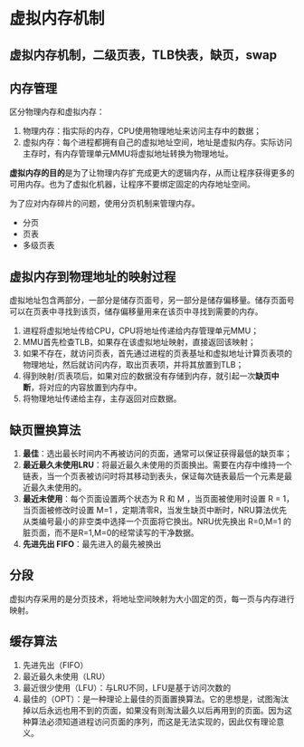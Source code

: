 # 虚拟内存机制

## 虚拟内存机制，二级页表，TLB快表，缺页，swap

## 内存管理

区分物理内存和虚拟内存：

1. 物理内存：指实际的内存，CPU使用物理地址来访问主存中的数据；
2. 虚拟内存：每个进程都拥有自己的虚拟地址空间，地址是虚拟内存。实际访问主存时，有内存管理单元MMU将虚拟地址转换为物理地址。

**虚拟内存的目的**是为了让物理内存扩充成更大的逻辑内存，从而让程序获得更多的可用内存。也为了虚拟化机器，让程序不要绑定固定的内存地址空间。

为了应对内存碎片的问题，使用分页机制来管理内存。

- 分页
- 页表
- 多级页表

## 虚拟内存到物理地址的映射过程

虚拟地址包含两部分，一部分是储存页面号，另一部分是储存偏移量。储存页面号可以在页表中寻找到该页，储存偏移量用来在该页中寻找到需要的内存。

1. 进程将虚拟地址传给CPU，CPU将地址传递给内存管理单元MMU；
2. MMU首先检查TLB，如果存在该虚拟地址映射，直接返回该映射；
3. 如果不存在，就访问页表，首先通过进程的页表基址和虚拟地址计算页表项的物理地址，然后就访问内存，取出页表项，并将其放置到TLB；
4. 得到映射/页表项后，如果对应的数据没有存储到内存，就引起一次**缺页中断**，将对应的内容放置到内存中。
5. 将物理地址传递给主存，主存返回对应数据。

## 缺页置换算法

1. **最佳**：选出最长时间内不再被访问的页面，通常可以保证获得最低的缺页率；
2. **最近最久未使用LRU**：将最近最久未使用的页面换出。需要在内存中维持一个链表，当一个页表被访问时将其移动到表头，保证每次链表最后一个元素是最近最久未使用的。
3. **最近未使用**：每个页面设置两个状态为 R 和 M ，当页面被使用时设置 R = 1，当页面被修改时设置 M=1 ，定期清零R，当发生缺页中断时，NRU算法优先从类编号最小的非空类中选择一个页面将它换出。NRU优先换出 R=0,M=1 的脏页面，而不是R=1,M=0的经常读写的干净数据。
4. **先进先出 FIFO**：最先进入的最先被换出

## 分段

虚拟内存采用的是分页技术，将地址空间映射为大小固定的页，每一页与内存进行映射。

## 缓存算法

1. 先进先出（FIFO）
2. 最近最久未使用（LRU）
3. 最近很少使用（LFU）：与LRU不同，LFU是基于访问次数的
4. 最佳的（OPT）：是一种理论上最佳的页面置换算法。它的思想是，试图淘汰掉以后永远也用不到的页面，如果没有则淘汰最久以后再用到的页面。因为这种算法必须知道进程访问页面的序列，而这是无法实现的，因此仅有理论意义。
